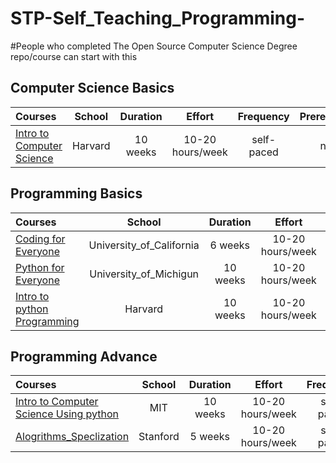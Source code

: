 # STP-Self_Teaching_Programming-

#People who completed  The Open Source Computer Science Degree repo/course can start with this 



## Computer Science Basics

Courses | School | Duration | Effort | Frequency | Prerequisites
:-- | :--: | :--: | :--: | :--: | :--:
[Intro to Computer Science](https://www.edx.org/course/cs50s-introduction-computer-science-harvardx-cs50x) | Harvard | 10 weeks | 10-20 hours/week | self-paced | none


## Programming Basics

Courses | School | Duration | Effort | Frequency | Prerequisites
:-- | :--: | :--: | :--: | :--: | :--:
[Coding for Everyone](https://www.coursera.org/specializations/coding-for-everyone?irclickid=zEkxA12ihxyNRNtT6ryOjXyTUkDQUR2eF2dcQE0&irgwc=1&utm_medium=partners&utm_source=impact&utm_campaign=3259109&utm_content=b2c) | University_of_California | 6 weeks | 10-20 hours/week | self-paced | none
[Python for Everyone](https://www.coursera.org/specializations/python?irclickid=zEkxA12ihxyNRNtT6ryOjXyTUkDQURymF2dcQE0&irgwc=1&utm_medium=partners&utm_source=impact&utm_campaign=3259109&utm_content=b2c) | University_of_Michigun | 10 weeks | 10-20 hours/week | self-paced | none
[Intro to python Programming](https://learning.edx.org/course/course-v1:HarvardX+CS50P+Python/home) | Harvard | 10 weeks | 10-20 hours/week | self-paced | none

## Programming Advance
Courses | School | Duration | Effort | Frequency | Prerequisites
:-- | :--: | :--: | :--: | :--: | :--:
[Intro to Computer Science Using python](https://www.edx.org/course/introduction-to-computer-science-and-programming-7) | MIT | 10 weeks | 10-20 hours/week | self-paced | none
[Alogrithms_Speclization](https://www.coursera.org/specializations/algorithms?irclickid=zEkxA12ihxyNRNtT6ryOjXyTUkDQURRvF2dcQE0&irgwc=1&utm_medium=partners&utm_source=impact&utm_campaign=3259109&utm_content=b2c) | Stanford | 5 weeks | 10-20 hours/week | self-paced | none
